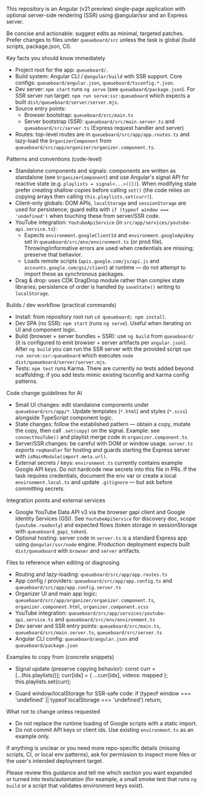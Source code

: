 This repository is an Angular (v21 preview) single-page application with optional server-side rendering (SSR) using @angular/ssr and an Express server.

Be concise and actionable: suggest edits as minimal, targeted patches. Prefer changes to files under `queueboard/src` unless the task is global (build scripts, package.json, CI).

Key facts you should know immediately
- Project root for the app: `queueboard/`.
- Build system: Angular CLI / `@angular/build` with SSR support. Core configs: `queueboard/angular.json`, `queueboard/tsconfig.*.json`.
- Dev server: `npm start` runs `ng serve` (see `queueboard/package.json`). For SSR server run target: `npm run serve:ssr:queueboard` which expects a built `dist/queueboard/server/server.mjs`.
- Source entry points:
  - Browser bootstrap: `queueboard/src/main.ts`
  - Server bootstrap (SSR): `queueboard/src/main.server.ts` and `queueboard/src/server.ts` (Express request handler and server)
- Routes: top-level routes are in `queueboard/src/app/app.routes.ts` and lazy-load the `OrganizerComponent` from `queueboard/src/app/organizer/organizer.component.ts`.

Patterns and conventions (code-level)
- Standalone components and signals: components are written as standalone (see `OrganizerComponent`) and use Angular's signal API for reactive state (e.g. `playlists = signal<...>([])`). When modifying state prefer creating shallow copies before calling `set()` (the code relies on copying arrays then calling `this.playlists.set(curr)`).
- Client-only globals: DOM APIs, `localStorage` and `sessionStorage` are used for persistence; guard edits with `if (typeof window === 'undefined')` when touching these from server/SSR code.
- YouTube integration: `YoutubeApiService` (in `src/app/services/youtube-api.service.ts`):
  - Expects `environment.googleClientId` and `environment.googleApiKey` set in `queueboard/src/env/environment.ts` (or prod file). Throwing/informative errors are used when credentials are missing; preserve that behavior.
  - Loads remote scripts (`apis.google.com/js/api.js` and `accounts.google.com/gsi/client`) at runtime — do not attempt to import these as synchronous packages.
- Drag & drop: uses CDK DragDrop module rather than complex state libraries; persistence of order is handled by `saveState()` writing to `localStorage`.

Builds / dev workflow (practical commands)
- Install: from repository root run `cd queueboard; npm install`.
- Dev SPA (no SSR): `npm start` (runs `ng serve`). Useful when iterating on UI and component logic.
- Build (browser + server bundles + SSR): use `ng build` from `queueboard/` (it is configured to emit browser + server artifacts per `angular.json`). After `ng build` you can run the SSR server with the provided script `npm run serve:ssr:queueboard` which executes `node dist/queueboard/server/server.mjs`.
- Tests: `npm test` runs Karma. There are currently no tests added beyond scaffolding; if you add tests mimic existing tsconfig and karma config patterns.

Code change guidelines for AI
- Small UI changes: edit standalone components under `queueboard/src/app/*`. Update templates (`*.html`) and styles (`*.scss`) alongside TypeScript component logic.
- State changes: follow the established pattern — obtain a copy, mutate the copy, then call `.set(copy)` on the signal. Example: see `connectYouTube()` and playlist merge code in `organizer.component.ts`.
- Server/SSR changes: be careful with DOM or window usage. `server.ts` exports `reqHandler` for hosting and guards starting the Express server with `isMainModule(import.meta.url)`.
- External secrets / keys: `environment.ts` currently contains example Google API keys. Do not hardcode new secrets into this file in PRs. If the task requires credentials, document the env var or create a local `environment.local.ts` and update `.gitignore` — but ask before committing secrets.

Integration points and external services
- Google YouTube Data API v3 via the browser gapi client and Google Identity Services (GSI). See `YoutubeApiService` for discovery doc, scope (`youtube.readonly`) and expected flows (token storage in sessionStorage with `queueboard_gapi_token`).
- Optional hosting: server code in `server.ts` is a standard Express app using `@angular/ssr/node` engine. Production deployment expects built `dist/queueboard` with `browser` and `server` artifacts.

Files to reference when editing or diagnosing
- Routing and lazy-loading: `queueboard/src/app/app.routes.ts`
- App config / providers: `queueboard/src/app/app.config.ts` and `queueboard/src/app/app.config.server.ts`
- Organizer UI and main app logic: `queueboard/src/app/organizer/organizer.component.ts`, `organizer.component.html`, `organizer.component.scss`
- YouTube integration: `queueboard/src/app/services/youtube-api.service.ts` and `queueboard/src/env/environment.ts`
- Dev server and SSR entry points: `queueboard/src/main.ts`, `queueboard/src/main.server.ts`, `queueboard/src/server.ts`
- Angular CLI config: `queueboard/angular.json` and `queueboard/package.json`

Examples to copy from (concrete snippets)
- Signal update (preserve copying behavior):
  const curr = [...this.playlists()];
  curr[idx] = { ...curr[idx], videos: mapped };
  this.playlists.set(curr);

- Guard window/localStorage for SSR-safe code:
  if (typeof window === 'undefined' || typeof localStorage === 'undefined') return;

What not to change unless requested
- Do not replace the runtime loading of Google scripts with a static import.
- Do not commit API keys or client ids. Use existing `environment.ts` as an example only.

If anything is unclear or you need more repo-specific details (missing scripts, CI, or local env patterns), ask for permission to inspect more files or the user's intended deployment target.

Please review this guidance and tell me which section you want expanded or turned into tests/automation (for example, a small smoke test that runs `ng build` or a script that validates environment keys exist).
